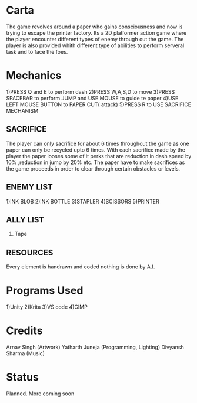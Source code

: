#  Carta
The game revolves around a paper who gains consciousness and now is trying to escape the printer factory. Its a 2D platformer action game where the player encounter different types of enemy through out the game. The player is also provided whith different type of abilities to perform serveral task and to face the foes.

# Mechanics 
1)PRESS Q and E to perform dash 
2)PRESS W,A,S,D to move 
3)PRESS SPACEBAR to perform JUMP and USE MOUSE to guide te paper
4)USE LEFT MOUSE BUTTON to PAPER CUT( attack) 
5)PRESS R to USE SACRIFICE MECHANISM 

## SACRIFICE 
The player can only sacrifice for about 6 times throughout the game as one paper can only be recycled upto 6 times. With each sacrifice made by the player the paper looses some of it perks that are reduction in dash speed by 10% ,reduction in jump by 20% etc. The paper have to make sacrifices as the game proceeds in order to clear through certain obstacles or levels. 

## ENEMY LIST 
1)INK BLOB
2)INK BOTTLE
3)STAPLER 
4)SCISSORS
5)PRINTER 
       
## ALLY LIST 
1) Tape 


## RESOURCES

Every element is handrawn and coded nothing is done by A.I.


# Programs Used 
1)Unity 
2)Krita
3)VS code 
4)GIMP 


# Credits

Arnav Singh (Artwork)
Yatharth Juneja (Programming, Lighting) 
Divyansh Sharma (Music) 

# Status 
Planned. More coming soon 

